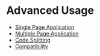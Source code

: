 # Advanced Usage

- [Single Page Application](spa.md)
- [Multiple Page Application](mpa.md)
- [Code Splitting](code-splitting.md)
- [Compatibility](compatibility.md)
